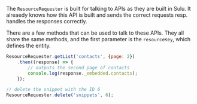The `ResourceRequester` is built for talking to APIs as they are built in Sulu. It alreaedy knows how this API is built
and sends the correct requests resp. handles the responses correctly.

There are a few methods that can be used to talk to these APIs. They all share the same methods, and the first
parameter is the `resourceKey`, which defines the entity.

```javascript static
ResourceRequester.getList('contacts', {page: 2})
    .then((response) => {
        // outputs the second page of contacts
        console.log(response._embedded.contacts);
    });

// delete the snippet with the ID 6
ResourceRequester.delete('snippets', 6);
```
